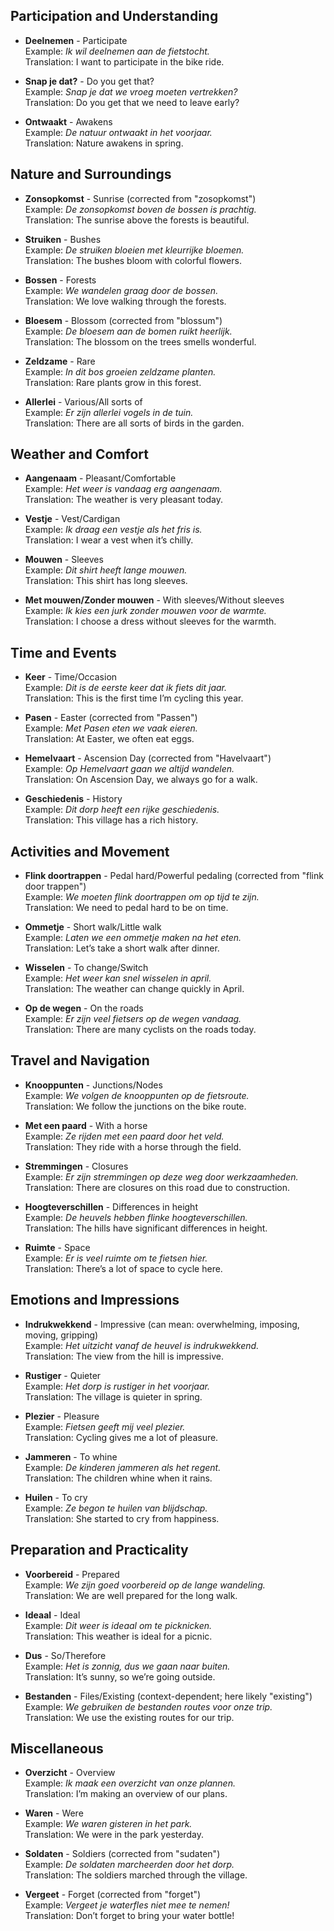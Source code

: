 ## Participation and Understanding
- **Deelnemen** - Participate  
  Example: *Ik wil deelnemen aan de fietstocht.*  
  Translation: I want to participate in the bike ride.

- **Snap je dat?** - Do you get that?  
  Example: *Snap je dat we vroeg moeten vertrekken?*  
  Translation: Do you get that we need to leave early?

- **Ontwaakt** - Awakens  
  Example: *De natuur ontwaakt in het voorjaar.*  
  Translation: Nature awakens in spring.

## Nature and Surroundings
- **Zonsopkomst** - Sunrise (corrected from "zosopkomst")  
  Example: *De zonsopkomst boven de bossen is prachtig.*  
  Translation: The sunrise above the forests is beautiful.

- **Struiken** - Bushes  
  Example: *De struiken bloeien met kleurrijke bloemen.*  
  Translation: The bushes bloom with colorful flowers.

- **Bossen** - Forests  
  Example: *We wandelen graag door de bossen.*  
  Translation: We love walking through the forests.

- **Bloesem** - Blossom (corrected from "blossum")  
  Example: *De bloesem aan de bomen ruikt heerlijk.*  
  Translation: The blossom on the trees smells wonderful.

- **Zeldzame** - Rare  
  Example: *In dit bos groeien zeldzame planten.*  
  Translation: Rare plants grow in this forest.

- **Allerlei** - Various/All sorts of  
  Example: *Er zijn allerlei vogels in de tuin.*  
  Translation: There are all sorts of birds in the garden.

## Weather and Comfort
- **Aangenaam** - Pleasant/Comfortable  
  Example: *Het weer is vandaag erg aangenaam.*  
  Translation: The weather is very pleasant today.

- **Vestje** - Vest/Cardigan  
  Example: *Ik draag een vestje als het fris is.*  
  Translation: I wear a vest when it’s chilly.

- **Mouwen** - Sleeves  
  Example: *Dit shirt heeft lange mouwen.*  
  Translation: This shirt has long sleeves.

- **Met mouwen/Zonder mouwen** - With sleeves/Without sleeves  
  Example: *Ik kies een jurk zonder mouwen voor de warmte.*  
  Translation: I choose a dress without sleeves for the warmth.

## Time and Events
- **Keer** - Time/Occasion  
  Example: *Dit is de eerste keer dat ik fiets dit jaar.*  
  Translation: This is the first time I’m cycling this year.

- **Pasen** - Easter (corrected from "Passen")  
  Example: *Met Pasen eten we vaak eieren.*  
  Translation: At Easter, we often eat eggs.

- **Hemelvaart** - Ascension Day (corrected from "Havelvaart")  
  Example: *Op Hemelvaart gaan we altijd wandelen.*  
  Translation: On Ascension Day, we always go for a walk.

- **Geschiedenis** - History  
  Example: *Dit dorp heeft een rijke geschiedenis.*  
  Translation: This village has a rich history.

## Activities and Movement
- **Flink doortrappen** - Pedal hard/Powerful pedaling (corrected from "flink door trappen")  
  Example: *We moeten flink doortrappen om op tijd te zijn.*  
  Translation: We need to pedal hard to be on time.

- **Ommetje** - Short walk/Little walk  
  Example: *Laten we een ommetje maken na het eten.*  
  Translation: Let’s take a short walk after dinner.

- **Wisselen** - To change/Switch  
  Example: *Het weer kan snel wisselen in april.*  
  Translation: The weather can change quickly in April.

- **Op de wegen** - On the roads  
  Example: *Er zijn veel fietsers op de wegen vandaag.*  
  Translation: There are many cyclists on the roads today.

## Travel and Navigation
- **Knooppunten** - Junctions/Nodes  
  Example: *We volgen de knooppunten op de fietsroute.*  
  Translation: We follow the junctions on the bike route.

- **Met een paard** - With a horse  
  Example: *Ze rijden met een paard door het veld.*  
  Translation: They ride with a horse through the field.

- **Stremmingen** - Closures  
  Example: *Er zijn stremmingen op deze weg door werkzaamheden.*  
  Translation: There are closures on this road due to construction.

- **Hoogteverschillen** - Differences in height  
  Example: *De heuvels hebben flinke hoogteverschillen.*  
  Translation: The hills have significant differences in height.

- **Ruimte** - Space  
  Example: *Er is veel ruimte om te fietsen hier.*  
  Translation: There’s a lot of space to cycle here.

## Emotions and Impressions
- **Indrukwekkend** - Impressive (can mean: overwhelming, imposing, moving, gripping)  
  Example: *Het uitzicht vanaf de heuvel is indrukwekkend.*  
  Translation: The view from the hill is impressive.

- **Rustiger** - Quieter  
  Example: *Het dorp is rustiger in het voorjaar.*  
  Translation: The village is quieter in spring.

- **Plezier** - Pleasure  
  Example: *Fietsen geeft mij veel plezier.*  
  Translation: Cycling gives me a lot of pleasure.

- **Jammeren** - To whine  
  Example: *De kinderen jammeren als het regent.*  
  Translation: The children whine when it rains.

- **Huilen** - To cry  
  Example: *Ze begon te huilen van blijdschap.*  
  Translation: She started to cry from happiness.

## Preparation and Practicality
- **Voorbereid** - Prepared  
  Example: *We zijn goed voorbereid op de lange wandeling.*  
  Translation: We are well prepared for the long walk.

- **Ideaal** - Ideal  
  Example: *Dit weer is ideaal om te picknicken.*  
  Translation: This weather is ideal for a picnic.

- **Dus** - So/Therefore  
  Example: *Het is zonnig, dus we gaan naar buiten.*  
  Translation: It’s sunny, so we’re going outside.

- **Bestanden** - Files/Existing (context-dependent; here likely "existing")  
  Example: *We gebruiken de bestanden routes voor onze trip.*  
  Translation: We use the existing routes for our trip.

## Miscellaneous
- **Overzicht** - Overview  
  Example: *Ik maak een overzicht van onze plannen.*  
  Translation: I’m making an overview of our plans.

- **Waren** - Were  
  Example: *We waren gisteren in het park.*  
  Translation: We were in the park yesterday.

- **Soldaten** - Soldiers (corrected from "sudaten")  
  Example: *De soldaten marcheerden door het dorp.*  
  Translation: The soldiers marched through the village.

- **Vergeet** - Forget (corrected from "forget")  
  Example: *Vergeet je waterfles niet mee te nemen!*  
  Translation: Don’t forget to bring your water bottle!